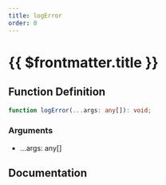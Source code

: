 ```yaml
---
title: logError
order: 0
---
```


# {{ $frontmatter.title }}

## Function Definition

```ts
function logError(...args: any[]): void;
```

### Arguments

* ...args: any[]

## Documentation

<!--@include: ./parts/logError.md-->
